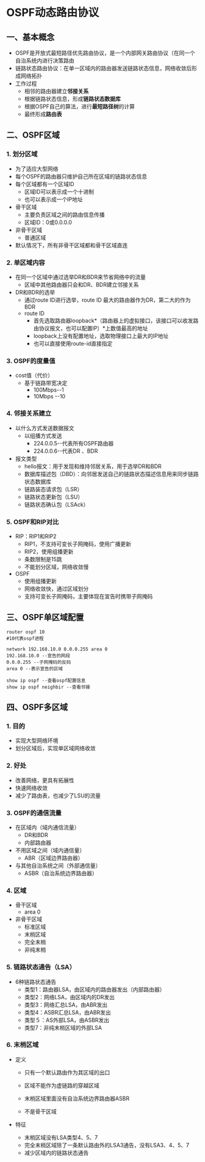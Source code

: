 # OSPF动态路由协议

## 一、基本概念

- OSPF是开放式最短路径优先路由协议，是一个内部网关路由协议（在同一个自治系统内进行决策路由
- 链路状态路由协议：在单一区域内的路由器发送链路状态信息，网络收敛后形成网络拓扑
- 工作过程
  - 相邻的路由器建立**邻接关系**
  - 根据链路状态信息，形成**链路状态数据库**
  - 根据OSPF自己的算法，进行**最短路径树**的计算
  - 最终形成**路由表**

## 二、OSPF区域

### 1. 划分区域

- 为了适应大型网络
- 每个OSPF的路由器只维护自己所在区域的链路状态信息
- 每个区域都有一个区域ID
  - 区域ID可以表示成一个十进制
  - 也可以表示成一个IP地址
- 骨干区域
  - 主要负责区域之间的路由信息传播
  - 区域ID：0或0.0.0.0
- 非骨干区域
  - 普通区域
- 默认情况下，所有非骨干区域都和骨干区域直连

### 2. 单区域内容

- 在同一个区域中通过选举DR和BDR来节省网络中的流量
  - 区域中其他路由器只会和DR、BDR建立邻接关系
- DR和BDR的选举
  - 通过route ID进行选举，route ID 最大的路由器作为DR，第二大的作为BDR
  - route ID
    - 首先选取路由器loopback*（路由器上的虚拟接口，该接口可以收发路由协议报文，也可以配置IP）*上数值最高的地址
    - loopback上没有配置地址，选取物理接口上最大的IP地址
    - 也可以直接使用route-id直接指定

### 3. OSPF的度量值

- cost值（代价）
  - 基于链路带宽决定
    - 100Mbps--1
    - 10Mbps --10

### 4. 邻接关系建立

- 以什么方式发送数据报文
  - 以组播方式发送
    - 224.0.0.5--代表所有OSPF路由器
    - 224.0.0.6--代表DR 、BDR
- 报文类型
  - hello报文：用于发现和维持邻居关系，用于选举DR和BDR
  - 数据库描述包（DBD）：向邻居发送自己的链路状态描述信息用来同步链路状态数据库
  - 链路装态请求包（LSR）
  - 链路状态更新包（LSU）
  - 链路状态确认包（LSAck）

### 5. OSPF和RIP对比

- RIP：RIP1和RIP2
  - RIP1，不支持可变长子网掩码，使用广播更新
  - RIP2，使用组播更新
  - 条数限制是15跳
  - 不能划分区域，网络收敛慢
- OSPF
  - 使用组播更新
  - 网络收敛快，通过区域划分
  - 支持可变长子网掩码，主要体现在宣告时携带子网掩码

## 三、OSPF单区域配置

```
router ospf 10
#10代表ospf进程
```

```
network 192.168.10.0 0.0.0.255 area 0
192.168.10.0 --宣告的网段
0.0.0.255 --子网掩码的反码
area 0 --表示宣告的区域
```

```
show ip ospf --查看ospf配置信息
show ip ospf neighbir --查看邻接
```

## 四、OSPF多区域

### 1. 目的

- 实现大型网络环境
- 划分区域后，实现单区域网络收敛

### 2. 好处

- 改善网络，更具有拓展性
- 快速网络收敛
- 减少了路由表，也减少了LSU的流量

### 3. OSPF的通信流量

- 在区域内（域内通信流量）
  - DR和BDR
  - 内部路由器
- 不用区域之间（域内通信量）
  - ABR（区域边界路由器）
- 与其他自治系统之间（外部通信量）
  - ASBR（自治系统边界路由器）

### 4. 区域

- 骨干区域
  - area 0
- 非骨干区域
  - 标准区域
  - 末梢区域
  - 完全末梢
  - 非纯末梢

### 5. 链路状态通告（LSA）

- 6种链路状态通告
  - 类型1：路由器LSA，由区域内的路由器发出（内部路由器）
  - 类型2：网络LSA，由区域内的DR发出
  - 类型3：网络汇总LSA，由ABR发出
  - 类型4：ASBR汇总LSA，由ABR发出
  - 类型５：AS外部LSA，由ASBR发出
  - 类型7：非纯末梢区域的外部LSA

### 6. 末梢区域

- 定义

  - 只有一个默认路由作为其区域的出口

  - 区域不能作为虚链路的穿越区域

  - 末梢区域里面没有自治系统边界路由器ASBR

  - 不是骨干区域

- 特征

  - 末梢区域没有LSA类型4、5、7
  - 完全末梢区域除了一条默认路由外的LSA3通告，没有LSA3、4、5、7
  - 减少区域内的链路状态通告